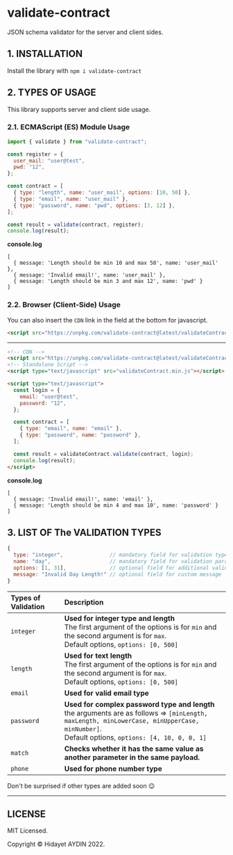 # validate-contract

JSON schema validator for the server and client sides.

## 1. INSTALLATION

Install the library with `npm i validate-contract`

## 2. TYPES OF USAGE

This library supports server and client side usage.

### 2.1. ECMAScript (ES) Module Usage

```js
import { validate } from "validate-contract";

const register = {
  user_mail: "user@test",
  pwd: "12",
};

const contract = [
  { type: "length", name: "user_mail", options: [10, 50] },
  { type: "email", name: "user_mail" },
  { type: "password", name: "pwd", options: [3, 12] },
];

const result = validate(contract, register);
console.log(result);
```

**console.log**

```
[
  { message: 'Length should be min 10 and max 50', name: 'user_mail' },
  { message: 'Invalid email!', name: 'user_mail' },
  { message: 'Length should be min 3 and max 12', name: 'pwd' }
]
```

### 2.2. Browser (Client-Side) Usage

You can also insert the `CDN` link in the field at the bottom for javascript.

```html
<script src="https://unpkg.com/validate-contract@latest/validateContract.min.js"></script>
```

---

```html
<!-- CDN -->
<script src="https://unpkg.com/validate-contract@latest/validateContract.min.js"></script>
<!-- Standalone Script -->
<script type="text/javascript" src="validateContract.min.js"></script>

<script type="text/javascript">
  const login = {
    email: "user@test",
    password: "12",
  };

  const contract = [
    { type: "email", name: "email" },
    { type: "password", name: "password" },
  ];

  const result = validateContract.validate(contract, login);
  console.log(result);
</script>
```

**console.log**

```
[
  { message: 'Invalid email!', name: 'email' },
  { message: 'Length should be min 4 and max 10', name: 'password' }
]
```

## 3. LIST OF The VALIDATION TYPES

```js
{
  type: "integer",               // mandatory field for validation type
  name: "day",                   // mandatory field for validation parameter
  options: [1, 31],              // optional field for additional validation features
  message: "Invalid Day Length!" // optional field for custom message
}
```

| Types of Validation | Description                                                                                                                                                                                     |
| :------------------ | :---------------------------------------------------------------------------------------------------------------------------------------------------------------------------------------------- |
| `integer`           | **Used for integer type and length**<br>The first argument of the options is for `min` and the second argument is for `max`.<br>Default options, `options: [0, 500]`                            |
| `length`            | **Used for text length**<br>The first argument of the options is for `min` and the second argument is for `max`.<br>Default options, `options: [0, 500]`                                        |
| `email`             | **Used for valid email type**                                                                                                                                                                   |
| `password`          | **Used for complex password type and length**<br>the arguments are as follows => `[minLength, maxLength, minLowerCase, minUpperCase, minNumber]`.<br>Default options, `options: [4, 10, 0, 0, 1]` |
| `match`             | **Checks whether it has the same value as another parameter in the same payload.**                                                                                                              |
| `phone`             | **Used for phone number type**                                                                                                                                                                  |

Don't be surprised if other types are added soon :wink:

---

## LICENSE

MIT Licensed.

Copyright © Hidayet AYDIN 2022.
